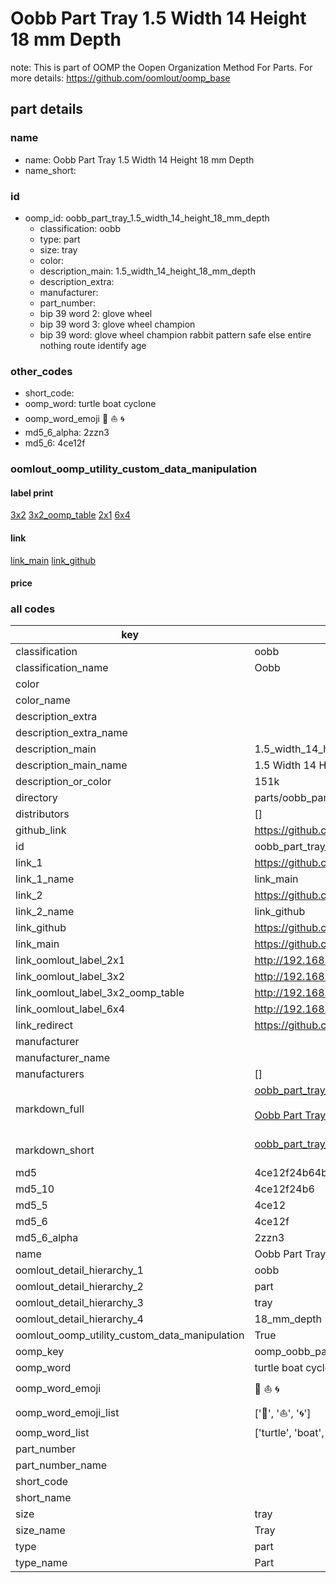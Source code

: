 # Oobb Part Tray 1.5 Width 14 Height 18 mm Depth  

note: This is part of OOMP the Oopen Organization Method For Parts. For more details: https://github.com/oomlout/oomp_base

##  part details
  







### name
* name: Oobb Part Tray 1.5 Width 14 Height 18 mm Depth
* name_short: 
### id
* oomp_id: oobb_part_tray_1.5_width_14_height_18_mm_depth
  * classification: oobb
  * type: part
  * size: tray
  * color: 
  * description_main: 1.5_width_14_height_18_mm_depth
  * description_extra: 
  * manufacturer: 
  * part_number: 
  * bip 39 word 2: glove wheel
  * bip 39 word 3: glove wheel champion
  * bip 39 word: glove wheel champion rabbit pattern safe else entire nothing route identify age

### other_codes
* short_code: 
* oomp_word: turtle boat cyclone
* oomp_word_emoji :turtle: :boat: :cyclone:
* md5_6_alpha: 2zzn3
* md5_6: 4ce12f






### oomlout_oomp_utility_custom_data_manipulation
#### label print
[3x2](http://192.168.1.245:1112/?label=oomp%202zzn3)
[3x2_oomp_table](http://192.168.1.108:1112/?label=oomp%202zzn3)
[2x1](http://192.168.1.242:1112/?label=oomp%202zzn3)
[6x4](http://192.168.1.55:1112/?label=oomp%202zzn3)    

#### link

[link_main](https://github.com/oomlout/oomlout_oomp_version_1_messy/tree/main/parts/oobb_part_tray_1.5_width_14_height_18_mm_depth) [link_github](https://github.com/oomlout/oomlout_oomp_version_1_messy/tree/main/parts/oobb_part_tray_1.5_width_14_height_18_mm_depth)                             

#### price







### all codes 
| key | value |  
| --- | --- |  
| classification | oobb |  
| classification_name | Oobb |  
| color |  |  
| color_name |  |  
| description_extra |  |  
| description_extra_name |  |  
| description_main | 1.5_width_14_height_18_mm_depth |  
| description_main_name | 1.5 Width 14 Height 18 mm Depth |  
| description_or_color | 151k |  
| directory | parts/oobb_part_tray_1.5_width_14_height_18_mm_depth |  
| distributors | [] |  
| github_link | https://github.com/oomlout/oomlout_oomp_part_src/tree/main/parts/oobb_part_tray_1.5_width_14_height_18_mm_depth |  
| id | oobb_part_tray_1.5_width_14_height_18_mm_depth |  
| link_1 | https://github.com/oomlout/oomlout_oomp_version_1_messy/tree/main/parts/oobb_part_tray_1.5_width_14_height_18_mm_depth |  
| link_1_name | link_main |  
| link_2 | https://github.com/oomlout/oomlout_oomp_version_1_messy/tree/main/parts/oobb_part_tray_1.5_width_14_height_18_mm_depth |  
| link_2_name | link_github |  
| link_github | https://github.com/oomlout/oomlout_oomp_version_1_messy/tree/main/parts/oobb_part_tray_1.5_width_14_height_18_mm_depth |  
| link_main | https://github.com/oomlout/oomlout_oomp_version_1_messy/tree/main/parts/oobb_part_tray_1.5_width_14_height_18_mm_depth |  
| link_oomlout_label_2x1 | http://192.168.1.242:1112/?label=oomp%202zzn3 |  
| link_oomlout_label_3x2 | http://192.168.1.245:1112/?label=oomp%202zzn3 |  
| link_oomlout_label_3x2_oomp_table | http://192.168.1.108:1112/?label=oomp%202zzn3 |  
| link_oomlout_label_6x4 | http://192.168.1.55:1112/?label=oomp%202zzn3 |  
| link_redirect | https://github.com/oomlout/oomlout_oomp_version_1_messy/tree/main/parts/oobb_part_tray_1.5_width_14_height_18_mm_depth |  
| manufacturer |  |  
| manufacturer_name |  |  
| manufacturers | [] |  
| markdown_full | [oobb_part_tray_1.5_width_14_height_18_mm_depth](none)<br>[](none)<br>[Oobb Part Tray 1.5 Width 14 Height 18 Mm Depth](none)<br><br> |  
| markdown_short | [oobb_part_tray_1.5_width_14_height_18_mm_depth](none)<br><br> |  
| md5 | 4ce12f24b64b8906f850ab024c3e831d |  
| md5_10 | 4ce12f24b6 |  
| md5_5 | 4ce12 |  
| md5_6 | 4ce12f |  
| md5_6_alpha | 2zzn3 |  
| name | Oobb Part Tray 1.5 Width 14 Height 18 mm Depth |  
| oomlout_detail_hierarchy_1 | oobb |  
| oomlout_detail_hierarchy_2 | part |  
| oomlout_detail_hierarchy_3 | tray |  
| oomlout_detail_hierarchy_4 | 18_mm_depth |  
| oomlout_oomp_utility_custom_data_manipulation | True |  
| oomp_key | oomp_oobb_part_tray_1.5_width_14_height_18_mm_depth |  
| oomp_word | turtle boat cyclone |  
| oomp_word_emoji | :turtle: :boat: :cyclone: |  
| oomp_word_emoji_list | [':turtle:', ':boat:', ':cyclone:'] |  
| oomp_word_list | ['turtle', 'boat', 'cyclone'] |  
| part_number |  |  
| part_number_name |  |  
| short_code |  |  
| short_name |  |  
| size | tray |  
| size_name | Tray |  
| type | part |  
| type_name | Part |  
